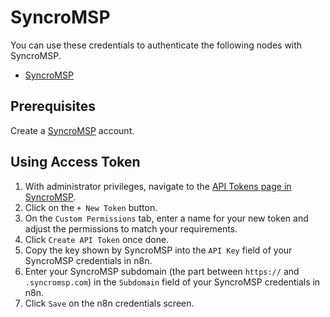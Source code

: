 # SyncroMSP

You can use these credentials to authenticate the following nodes with SyncroMSP.

- [SyncroMSP](/integrations/nodes/n8n-nodes-base.syncroMsp/)

## Prerequisites

Create a [SyncroMSP](https://syncromsp.com/) account.

## Using Access Token

1. With administrator privileges, navigate to the [API Tokens page in SyncroMSP](https://n8nchangelog.syncromsp.com/api_tokens).
2. Click on the `+ New Token` button.
3. On the `Custom Permissions` tab, enter a name for your new token and adjust the permissions to match your requirements.
4. Click `Create API Token` once done.
5. Copy the key shown by SyncroMSP into the `API Key` field of your SyncroMSP credentials in n8n.
6. Enter your SyncroMSP subdomain (the part between `https://` and `.syncromsp.com`) in the `Subdomain` field of your SyncroMSP credentials in n8n.
7. Click `Save` on the n8n credentials screen.
